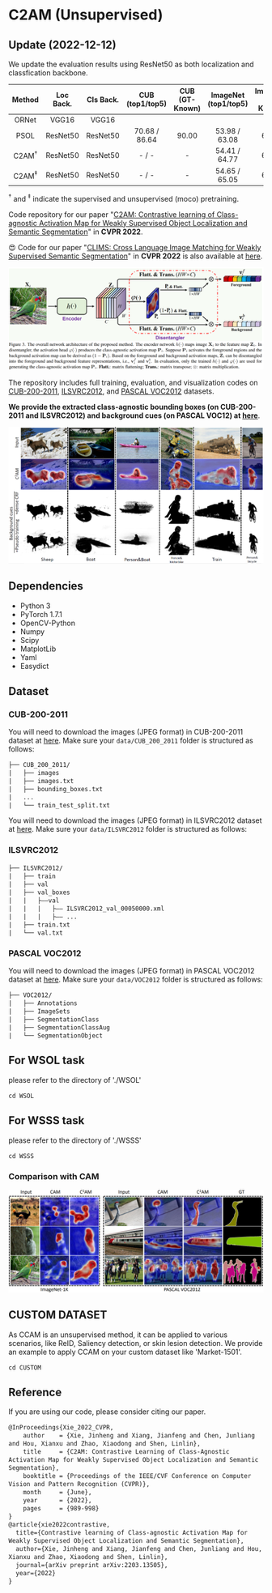 # C2AM (Unsupervised)
## Update (2022-12-12)
We update the evaluation results using ResNet50 as both localization and classfication backbone.

| Method    | Loc Back. | Cls Back.  | CUB (top1/top5)  | CUB (GT-Known)  | ImageNet (top1/top5) | ImageNet (GT-Known) |
|:---------:|:-----------:|:----:|:----:|:----:|:----:|:----:|
| ORNet     |   VGG16         | VGG16 |    |  |   |
| PSOL      |  ResNet50       | ResNet50 |  70.68 / 86.64    |   90.00 | 53.98 / 63.08 | 65.44 |
| C2AM$^\dagger$      |  ResNet50       | ResNet50 |  - / -    |   - | 54.41 / 64.77 | 67.80 |
| C2AM$^\ddagger$      |  ResNet50       | ResNet50 |  - / -    |   - | 54.65 / 65.05 | 68.07 |
$^\dagger$ and $^\ddagger$ indicate the supervised and unsupervised (moco) pretraining.

Code repository for our
paper "[C2AM: Contrastive learning of Class-agnostic Activation Map for Weakly Supervised Object Localization and Semantic Segmentation](https://openaccess.thecvf.com/content/CVPR2022/html/Xie_C2AM_Contrastive_Learning_of_Class-Agnostic_Activation_Map_for_Weakly_Supervised_CVPR_2022_paper.html)"
in **CVPR 2022**.

:heart_eyes: Code for our paper "[CLIMS: Cross Language Image Matching for Weakly Supervised Semantic Segmentation](https://arxiv.org/abs/2203.02668)" in **CVPR 2022** is also available at [here](https://openaccess.thecvf.com/content/CVPR2022/html/Xie_CLIMS_Cross_Language_Image_Matching_for_Weakly_Supervised_Semantic_Segmentation_CVPR_2022_paper.html).


![](images/CCAM_Network.png)

The repository includes full training, evaluation, and visualization codes
on [CUB-200-2011](http://www.vision.caltech.edu/visipedia/CUB-200.html), [ILSVRC2012](https://image-net.org/challenges/LSVRC/2012/), and [PASCAL VOC2012](http://host.robots.ox.ac.uk/pascal/VOC/voc2012/) datasets.

**We provide the extracted class-agnostic bounding boxes (on CUB-200-2011 and ILSVRC2012) and background cues (on PASCAL VOC12) at [here](https://drive.google.com/drive/folders/1erzARKq9g02-3pUGhY6-hyGzD-hoty5b)**.

![](images/CCAM_Background.png)



## Dependencies

* Python 3
* PyTorch 1.7.1
* OpenCV-Python
* Numpy
* Scipy
* MatplotLib
* Yaml
* Easydict

## Dataset

### CUB-200-2011

You will need to download the images (JPEG format) in CUB-200-2011 dataset
at [here](http://www.vision.caltech.edu/visipedia/CUB-200.html). Make sure your ```data/CUB_200_2011``` folder is structured as
follows:

```
├── CUB_200_2011/
|   ├── images
|   ├── images.txt
|   ├── bounding_boxes.txt
|   ...
|   └── train_test_split.txt
```

You will need to download the images (JPEG format) in ILSVRC2012 dataset at [here](https://image-net.org/challenges/LSVRC/2012/).
Make sure your ```data/ILSVRC2012``` folder is structured as follows:

### ILSVRC2012

```
├── ILSVRC2012/ 
|   ├── train
|   ├── val
|   ├── val_boxes
|   |   ├——val
|   |   |   ├—— ILSVRC2012_val_00050000.xml
|   |   |   ├—— ...
|   ├── train.txt
|   └── val.txt
```

### PASCAL VOC2012

You will need to download the images (JPEG format) in PASCAL VOC2012 dataset at [here](http://host.robots.ox.ac.uk/pascal/VOC/voc2012/).
Make sure your ```data/VOC2012``` folder is structured as follows:

```
├── VOC2012/
|   ├── Annotations
|   ├── ImageSets
|   ├── SegmentationClass
|   ├── SegmentationClassAug
|   └── SegmentationObject
```

## For WSOL task

please refer to the directory of './WSOL'

```
cd WSOL
```

## For WSSS task

please refer to the directory of './WSSS'

```
cd WSSS
```

### Comparison with CAM

![](images/CCAM_Heatmap.png)

## CUSTOM DATASET

As CCAM is an unsupervised method, it can be applied to various scenarios, like ReID, Saliency detection, or skin lesion detection. We provide an example to apply CCAM on your custom dataset like 'Market-1501'.

```
cd CUSTOM
```



## Reference

If you are using our code, please consider citing our paper.

```
@InProceedings{Xie_2022_CVPR,
    author    = {Xie, Jinheng and Xiang, Jianfeng and Chen, Junliang and Hou, Xianxu and Zhao, Xiaodong and Shen, Linlin},
    title     = {C2AM: Contrastive Learning of Class-Agnostic Activation Map for Weakly Supervised Object Localization and Semantic Segmentation},
    booktitle = {Proceedings of the IEEE/CVF Conference on Computer Vision and Pattern Recognition (CVPR)},
    month     = {June},
    year      = {2022},
    pages     = {989-998}
}
@article{xie2022contrastive,
  title={Contrastive learning of Class-agnostic Activation Map for Weakly Supervised Object Localization and Semantic Segmentation},
  author={Xie, Jinheng and Xiang, Jianfeng and Chen, Junliang and Hou, Xianxu and Zhao, Xiaodong and Shen, Linlin},
  journal={arXiv preprint arXiv:2203.13505},
  year={2022}
}
```
